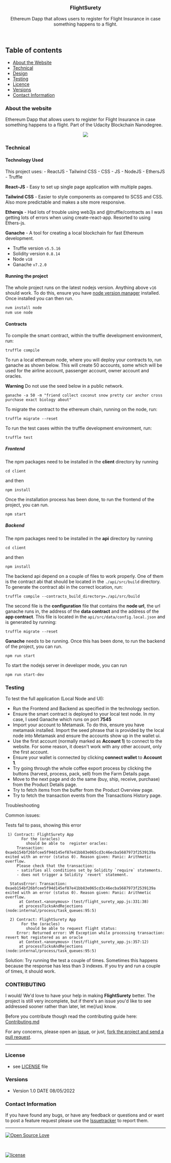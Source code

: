 <p align="center">
  <h3 align="center">FlightSurety</h3>

  <p align="center">
Ethereum Dapp that allows users to register for Flight Insurance in case something happens to a flight.
    <br>
    </p>
</p>

<br>

## Table of contents

- [About the Website](#about-the-website)
- [Technical](#technical)
- [Design](#design)
- [Testing](#testing)
- [Licence](#license)
- [Versions](#versions)
- [Contact Information](#contact-information)

### About the website

Ethereum Dapp that allows users to register for Flight Insurance in case something happens to a flight. Part of the Udacity Blockchain Nanodegree.

<p align="center">
  <img src="./assets/czD19w0Pzf.gif"/>
</p>

### Technical

#### Technology Used

This project uses: - ReactJS - Tailwind CSS - CSS - JS - NodeJS - EthersJS - Truffle

**React-JS** - Easy to set up single page application with multiple pages.

**Tailwind CSS** - Easier to style components as compared to SCSS and CSS. Also more predictable and makes a site more responsive.

**Ethersjs** - Had lots of trouble using web3js and @truffle/contracts as I was getting lots of errors when using create-react-app. Resorted to using Ethers-js.

**Ganache** - A tool for creating a local blockchain for fast Ethereum development.

- Truffle version `v5.5.16`
- Solidity version `0.8.14`
- Node `v18`
- Ganache `v7.2.0`

#### Running the project

The whole project runs on the latest nodejs version. Anything above `v16` should work. To do this, ensure you have [node version manager](https://github.com/nvm-sh/nvm) installed. Once installed you can then run.

```bash
nvm install node
nvm use node
```

#### Contracts

To compile the smart contract, within the truffle development environment, run:

```console
truffle compile
```

To run a local ethereum node, where you will deploy your contracts to, run ganache as shown below. This will create 50 accounts, some which will be used for the airline account, passenger account, owner account and oracles.

**Warning** Do not use the seed below in a public network.

```
ganache -a 50 -m "friend collect coconut snow pretty car anchor cross purchase exact biology about"
```

To migrate the contract to the ethereum chain, running on the node, run:

```
truffle migrate --reset
```

To run the test cases within the truffle development environment, run:

```console
truffle test
```

##### Frontend

The npm packages need to be installed in the **client** directory by running

```console
cd client
```

and then

```console
npm install
```

Once the installation process has been done, to run the frontend of the project, you can run.

```console
npm start
```

##### Backend

The npm packages need to be installed in the **api** directory by running

```console
cd client
```

and then

```console
npm install
```

The backend api depend on a couple of files to work properly. One of them is the contract abi that should be located in the `./api/src/build` directory. To generate the contract abi in the correct location, run:

```
truffle compile --contracts_build_directory=./api/src/build
```

The second file is the **configuration** file that contains the **node url**, the url ganache runs in, the address of the **data contract** and the address of the **app contract**. This file is located in the `api/src/data/config.local.json` and is generated by running:

```console
truffle migrate --reset
```

**Ganache** needs to be running. Once this has been done, to run the backend of the project, you can run.

```console
npm run start
```

To start the nodejs server in developer mode, you can run

```console
npm run start-dev
```

### Testing

To test the full application (Local Node and UI):

- Run the Frontend and Backend as specified in the technology section.
- Ensure the smart contract is deployed to your local test node. In my case, I used Ganache which runs on port **7545**
- Import your account to Metamask. To do this, ensure you have metamask installed. Import the seed phrase that is provided by the local node into Metamask and ensure the accounts show up in the wallet ui.
- Use the first account (normally marked as **Account 1**) to connect to the website. For some reason, it doesn't work with any other account, only the first account.
- Ensure your wallet is connected by clicking **connect wallet** to **Account 1**.
- Try going through the whole coffee export process by clicking the buttons (harvest, process, pack, sell) from the Farm Details page.
- Move to the next page and do the same (buy, ship, receive, purchase) from the Product Details page.
- Try to fetch items from the buffer from the Product Overview page.
- Try to fetch the transaction events from the Transactions History page.

Troubleshooting

Common issues:

Tests fail to pass, showing this error

```
 1) Contract: FlightSurety App
       For the (oracles)
         should be able to  register oracles:
     Transaction: 0xaeb154bf26bfcee5f94d145ef87e41bb83e065cd3c46ecba5687973f2539139a exited with an error (status 0). Reason given: Panic: Arithmetic overflow.
     Please check that the transaction:
     - satisfies all conditions set by Solidity `require` statements.
     - does not trigger a Solidity `revert` statement.

  StatusError: Transaction: 0xaeb154bf26bfcee5f94d145ef87e41bb83e065cd3c46ecba5687973f2539139a exited with an error (status 0). Reason given: Panic: Arithmetic overflow.
      at Context.<anonymous> (test/flight_surety_app.js:331:38)
      at processTicksAndRejections (node:internal/process/task_queues:95:5)

  2) Contract: FlightSurety App
       For the (oracles)
         should be able to request flight status:
     Error: Returned error: VM Exception while processing transaction: revert Not registered as an oracle
      at Context.<anonymous> (test/flight_surety_app.js:357:12)
      at processTicksAndRejections (node:internal/process/task_queues:95:5)
```

Solution: Try running the test a couple of times. Sometimes this happens because the response has less than 3 indexes. If you try and run a couple of times, it should work.

### CONTRIBUTING

I would/ We'd love to have your help in making **FlightSurety** better. The project is still very incomplete, but if there's an issue you'd like to see addressed sooner rather than later, let me(/us) know.

Before you contribute though read the contributing guide here: [Contributing.md](https://github.com/peterokwara/FlightSurety/blob/master/CONTRIBUTING.md)

For any concerns, please open an [issue](https://github.com/peterokwara/FlightSurety/issues), or just, [fork the project and send a pull request](https://github.com/peterokwara/FlightSurety/pulls).

<hr>

### License

- see [LICENSE](https://github.com/peterokwara/FlightSurety/blob/master/LICENSE) file

### Versions

- Version 1.0 DATE 08/05/2022

### Contact Information

If you have found any bugs, or have any feedback or questions and or want to post a feature request please use the [Issuetracker](https://github.com/peterokwara/FlightSurety/issues) to report them.

<hr>

[![Open Source Love](https://badges.frapsoft.com/os/v2/open-source-200x33.png?v=103)](#)

<br>

[![license](https://img.shields.io/github/license/mashape/apistatus.svg?style=for-the-badge)](https://github.com/peterokwara/FlightSurety/blob/master/LICENSE)


